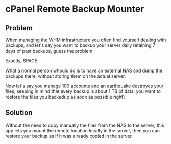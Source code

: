# cPanel Remote Backup Mounter

## Problem

When managing the WHM infrastructure you often find yourself dealing with backups, and let's say you want to backup your server daily retaining 7 days of past backups, guess the problem.

Exactly, SPACE.

What a normal person whould do is to have an external NAS and dump the backups there, without storing them on the actual server.

Now let's say you manage 100 accounts and an earthquake destroyes your files, keeping in mind that every backup is about 1 TB of data, you want to restore the files you backedup as soon as possible right?

## Solution


Without the need to copy manually the files from the NAS to the server, this app lets you mount the remote location locally in the server, then you can restore your backup as if it was already copied in the server.

